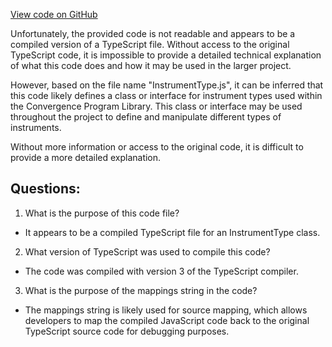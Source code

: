 [View code on GitHub](https://github.com/convergence-rfq/convergence-program-library/risk-engine/js/generated/types/InstrumentType.js.map)

Unfortunately, the provided code is not readable and appears to be a compiled version of a TypeScript file. Without access to the original TypeScript code, it is impossible to provide a detailed technical explanation of what this code does and how it may be used in the larger project. 

However, based on the file name "InstrumentType.js", it can be inferred that this code likely defines a class or interface for instrument types used within the Convergence Program Library. This class or interface may be used throughout the project to define and manipulate different types of instruments. 

Without more information or access to the original code, it is difficult to provide a more detailed explanation.
## Questions: 
 1. What is the purpose of this code file?
- It appears to be a compiled TypeScript file for an InstrumentType class.

2. What version of TypeScript was used to compile this code?
- The code was compiled with version 3 of the TypeScript compiler.

3. What is the purpose of the mappings string in the code?
- The mappings string is likely used for source mapping, which allows developers to map the compiled JavaScript code back to the original TypeScript source code for debugging purposes.